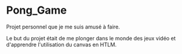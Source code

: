 # Pong_Game

Projet personnel que je me suis amusé à faire.

Le but du projet était de me plonger dans le monde des jeux vidéo et 
d'apprendre l'utilisation du canvas en HTLM.
